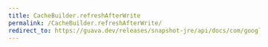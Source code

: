 ```yaml
---
title: CacheBuilder.refreshAfterWrite
permalink: /CacheBuilder.refreshAfterWrite/
redirect_to: https://guava.dev/releases/snapshot-jre/api/docs/com/google/common/cache/CacheBuilder.html#refreshAfterWrite-java.time.Duration-
---
```


